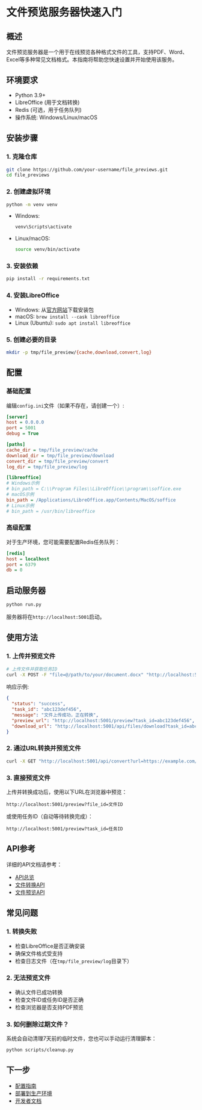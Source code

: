 # 文件预览服务器快速入门

## 概述

文件预览服务器是一个用于在线预览各种格式文件的工具，支持PDF、Word、Excel等多种常见文档格式。本指南将帮助您快速设置并开始使用该服务。

## 环境要求

- Python 3.9+
- LibreOffice (用于文档转换)
- Redis (可选，用于任务队列)
- 操作系统: Windows/Linux/macOS

## 安装步骤

### 1. 克隆仓库

```bash
git clone https://github.com/your-username/file_previews.git
cd file_previews
```

### 2. 创建虚拟环境

```bash
python -m venv venv
```

- Windows:
  ```bash
  venv\Scripts\activate
  ```
- Linux/macOS:
  ```bash
  source venv/bin/activate
  ```

### 3. 安装依赖

```bash
pip install -r requirements.txt
```

### 4. 安装LibreOffice

- Windows: 从[官方网站](https://www.libreoffice.org/download/download/)下载安装包
- macOS: `brew install --cask libreoffice`
- Linux (Ubuntu): `sudo apt install libreoffice`

### 5. 创建必要的目录

```bash
mkdir -p tmp/file_preview/{cache,download,convert,log}
```

## 配置

### 基础配置

编辑`config.ini`文件（如果不存在，请创建一个）:

```ini
[server]
host = 0.0.0.0
port = 5001
debug = True

[paths]
cache_dir = tmp/file_preview/cache
download_dir = tmp/file_preview/download
convert_dir = tmp/file_preview/convert
log_dir = tmp/file_preview/log

[libreoffice]
# Windows示例
# bin_path = C:\\Program Files\\LibreOffice\\program\\soffice.exe
# macOS示例
bin_path = /Applications/LibreOffice.app/Contents/MacOS/soffice
# Linux示例
# bin_path = /usr/bin/libreoffice
```

### 高级配置

对于生产环境，您可能需要配置Redis任务队列：

```ini
[redis]
host = localhost
port = 6379
db = 0
```

## 启动服务器

```bash
python run.py
```

服务器将在`http://localhost:5001`启动。

## 使用方法

### 1. 上传并预览文件

```bash
# 上传文件并获取任务ID
curl -X POST -F "file=@/path/to/your/document.docx" "http://localhost:5001/api/convert"
```

响应示例:
```json
{
  "status": "success",
  "task_id": "abc123def456",
  "message": "文件上传成功，正在转换",
  "preview_url": "http://localhost:5001/preview?task_id=abc123def456",
  "download_url": "http://localhost:5001/api/files/download?task_id=abc123def456"
}
```

### 2. 通过URL转换并预览文件

```bash
curl -X GET "http://localhost:5001/api/convert?url=https://example.com/document.pdf"
```

### 3. 直接预览文件

上传并转换成功后，使用以下URL在浏览器中预览：

```
http://localhost:5001/preview?file_id=文件ID
```

或使用任务ID（自动等待转换完成）：

```
http://localhost:5001/preview?task_id=任务ID
```

## API参考

详细的API文档请参考：

- [API总览](../api/index.md)
- [文件转换API](../api/convert.md)
- [文件预览API](../api/preview.md)

## 常见问题

### 1. 转换失败

- 检查LibreOffice是否正确安装
- 确保文件格式受支持
- 检查日志文件（在`tmp/file_preview/log`目录下）

### 2. 无法预览文件

- 确认文件已成功转换
- 检查文件ID或任务ID是否正确
- 检查浏览器是否支持PDF预览

### 3. 如何删除过期文件？

系统会自动清理7天前的临时文件，您也可以手动运行清理脚本：

```bash
python scripts/cleanup.py
```

## 下一步

- [配置指南](./configuration.md)
- [部署到生产环境](./deployment.md)
- [开发者文档](../developer/index.md) 